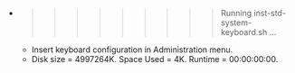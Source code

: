 * >>>>>>>>> Running inst-std-system-keyboard.sh ...
  * Insert keyboard configuration in Administration menu.
  * Disk size = 4997264K. Space Used = 4K. Runtime = 00:00:00:00.
